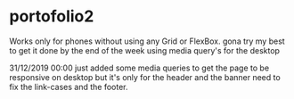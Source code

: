 # portofolio2
  Works only for phones without using any Grid or FlexBox.
  gona try my best to get it done by the end of the week using media query's for the desktop
  
31/12/2019 00:00
  just added some media queries to get the page to be responsive on desktop but it's only for the header and the banner 
  need to fix the link-cases and the footer.
